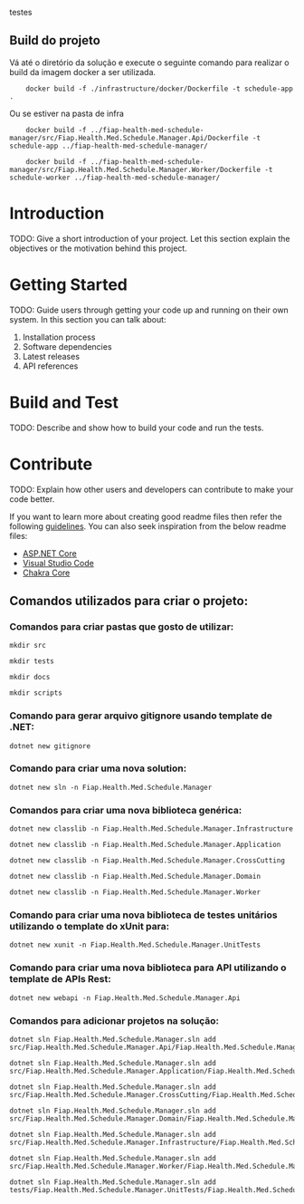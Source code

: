 
testes

## Build do projeto
Vá até o diretório da solução e execute o seguinte comando para realizar o build da imagem docker a ser utilizada.

``` shell
    docker build -f ./infrastructure/docker/Dockerfile -t schedule-app .
```

Ou se estiver na pasta de infra

``` shell
    docker build -f ../fiap-health-med-schedule-manager/src/Fiap.Health.Med.Schedule.Manager.Api/Dockerfile -t schedule-app ../fiap-health-med-schedule-manager/

    docker build -f ../fiap-health-med-schedule-manager/src/Fiap.Health.Med.Schedule.Manager.Worker/Dockerfile -t schedule-worker ../fiap-health-med-schedule-manager/
```


# Introduction 
TODO: Give a short introduction of your project. Let this section explain the objectives or the motivation behind this project. 

# Getting Started
TODO: Guide users through getting your code up and running on their own system. In this section you can talk about:
1.	Installation process
2.	Software dependencies
3.	Latest releases
4.	API references

# Build and Test
TODO: Describe and show how to build your code and run the tests. 

# Contribute
TODO: Explain how other users and developers can contribute to make your code better. 

If you want to learn more about creating good readme files then refer the following [guidelines](https://docs.microsoft.com/en-us/azure/devops/repos/git/create-a-readme?view=azure-devops). You can also seek inspiration from the below readme files:
- [ASP.NET Core](https://github.com/aspnet/Home)
- [Visual Studio Code](https://github.com/Microsoft/vscode)
- [Chakra Core](https://github.com/Microsoft/ChakraCore)

## Comandos utilizados para criar o projeto:
### Comandos para criar pastas que gosto de utilizar:
```shell
mkdir src
```
```shell
mkdir tests
```
```shell
mkdir docs
```
```shell
mkdir scripts
```

### Comando para gerar arquivo gitignore usando template de .NET:
```shell
dotnet new gitignore
```

### Comando para criar uma nova solution:
```shell
dotnet new sln -n Fiap.Health.Med.Schedule.Manager
```

### Comandos para criar uma nova biblioteca genérica:
```shell
dotnet new classlib -n Fiap.Health.Med.Schedule.Manager.Infrastructure
```
```shell
dotnet new classlib -n Fiap.Health.Med.Schedule.Manager.Application
```
```shell
dotnet new classlib -n Fiap.Health.Med.Schedule.Manager.CrossCutting
```
```shell
dotnet new classlib -n Fiap.Health.Med.Schedule.Manager.Domain
```
```shell
dotnet new classlib -n Fiap.Health.Med.Schedule.Manager.Worker
```

### Comando para criar uma nova biblioteca de testes unitários utilizando o template do xUnit para:
```shell
dotnet new xunit -n Fiap.Health.Med.Schedule.Manager.UnitTests
```

### Comando para criar uma nova biblioteca para API utilizando o template de APIs Rest:
```shell
dotnet new webapi -n Fiap.Health.Med.Schedule.Manager.Api
```

### Comandos para adicionar projetos na solução:
```shell
dotnet sln Fiap.Health.Med.Schedule.Manager.sln add src/Fiap.Health.Med.Schedule.Manager.Api/Fiap.Health.Med.Schedule.Manager.Api.csproj
```
```shell
dotnet sln Fiap.Health.Med.Schedule.Manager.sln add src/Fiap.Health.Med.Schedule.Manager.Application/Fiap.Health.Med.Schedule.Manager.Application.csproj
```
```shell
dotnet sln Fiap.Health.Med.Schedule.Manager.sln add src/Fiap.Health.Med.Schedule.Manager.CrossCutting/Fiap.Health.Med.Schedule.Manager.CrossCutting.csproj
```
```shell
dotnet sln Fiap.Health.Med.Schedule.Manager.sln add src/Fiap.Health.Med.Schedule.Manager.Domain/Fiap.Health.Med.Schedule.Manager.Domain.csproj
```
```shell
dotnet sln Fiap.Health.Med.Schedule.Manager.sln add src/Fiap.Health.Med.Schedule.Manager.Infrastructure/Fiap.Health.Med.Schedule.Manager.Infrastructure.csproj
```
```shell
dotnet sln Fiap.Health.Med.Schedule.Manager.sln add src/Fiap.Health.Med.Schedule.Manager.Worker/Fiap.Health.Med.Schedule.Manager.Worker.csproj
```
```shell
dotnet sln Fiap.Health.Med.Schedule.Manager.sln add tests/Fiap.Health.Med.Schedule.Manager.UnitTests/Fiap.Health.Med.Schedule.Manager.UnitTests.csproj
```
